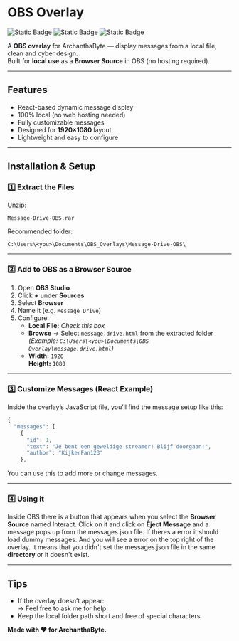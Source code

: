# OBS Overlay

![Static Badge](https://img.shields.io/badge/OBS-Overlay-blue?logo=obsstudio)
![Static Badge](https://img.shields.io/badge/Resolution-1920x1080-green)
![Static Badge](https://img.shields.io/badge/Status-Ready%20to%20Use-success)

A **OBS overlay** for ArchanthaByte — display messages from a local file, clean and cyber design.  
Built for **local use** as a **Browser Source** in OBS (no hosting required).

---

##  Features

-  React-based dynamic message display  
-  100% local (no web hosting needed)  
-  Fully customizable messages  
-  Designed for **1920×1080** layout  
-  Lightweight and easy to configure  

---

##  Installation & Setup

### 1️⃣ Extract the Files

Unzip:
```
Message-Drive-OBS.rar
```

Recommended folder:
```
C:\Users\<you>\Documents\OBS_Overlays\Message-Drive-OBS\
```

---

### 2️⃣ Add to OBS as a Browser Source

1. Open **OBS Studio**
2. Click **+** under **Sources**
3. Select **Browser**
4. Name it (e.g. `Message Drive`)
5. Configure:
   -  **Local File:** *Check this box*
   -  **Browse** → Select `message.drive.html` from the extracted folder  
     *(Example: `C:\Users\<you>\Documents\OBS Overlay\message.drive.html`)*
   -  **Width:** `1920`  
     **Height:** `1080`

---

### 3️⃣ Customize Messages (React Example)

Inside the overlay’s JavaScript file, you’ll find the message setup like this:

```jsx
{
  "messages": [
    {
      "id": 1,
      "text": "Je bent een geweldige streamer! Blijf doorgaan!",
      "author": "KijkerFan123"
    },
```
You  can use this to add more or change messages.

---

### 4️⃣ Using it

Inside OBS there is a button that appears when you select the **Browser Source** named Interact.
Click on it and click on **Eject Message** and a message pops up from the messages.json file.
If theres a error it should load dummy messages. And you will see a error on the top right of the overlay.
It means that you didn't set the messages.json file in the same **directory** or it doesn't exist.

---

##  Tips

- If the overlay doesn’t appear:  
  → Feel free to ask me for help  
- Keep the local folder path short and free of special characters.


**Made with ❤️ for ArchanthaByte.**
